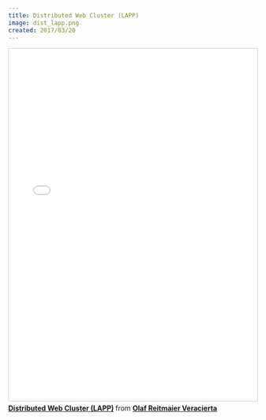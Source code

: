 ```yaml
---
title: Distributed Web Cluster (LAPP)
image: dist_lapp.png
created: 2017/03/20
---
```


<div class="text-cemter">

<iframe src="//www.slideshare.net/slideshow/embed_code/key/2eFDTfqfUPKK1O" width="668" height="714" frameborder="0" marginwidth="0" marginheight="0" scrolling="no" style="border:1px solid #CCC; border-width:1px; margin-bottom:5px; max-width: 100%;" allowfullscreen> </iframe> <div style="margin-bottom:5px"> <strong> <a href="//www.slideshare.net/olafrv/stretched-web-cluster-lapp" title="Distributed Web Cluster (LAPP)" target="_blank">Distributed Web Cluster (LAPP)</a> </strong> from <strong><a href="https://www.slideshare.net/olafrv" target="_blank">Olaf Reitmaier Veracierta</a></strong> </div>

</div>